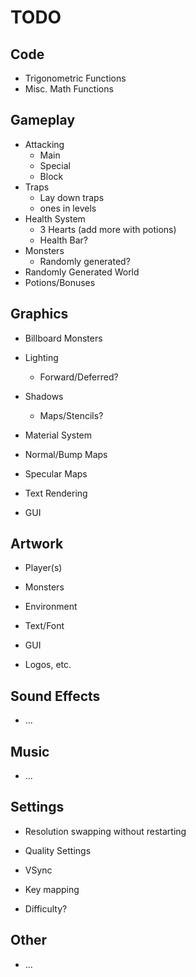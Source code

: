 # TODO #

## Code ##
* Trigonometric Functions
* Misc. Math Functions

## Gameplay ##

* Attacking
	- Main
	- Special
	- Block
* Traps
	- Lay down traps
	- ones in levels
* Health System
	- 3 Hearts (add more with potions)
	- Health Bar?
* Monsters
	- Randomly generated?
* Randomly Generated World
* Potions/Bonuses

## Graphics ##

* Billboard Monsters
* Lighting
	- Forward/Deferred?
* Shadows
	- Maps/Stencils?
* Material System
* Normal/Bump Maps
* Specular Maps

* Text Rendering
* GUI

## Artwork ##

* Player(s)
* Monsters
* Environment

* Text/Font
* GUI

* Logos, etc.

## Sound Effects ##

* ...

## Music ##

* ...

## Settings ##

* Resolution swapping without restarting
* Quality Settings
* VSync

* Key mapping

* Difficulty?


## Other ##

* ...
